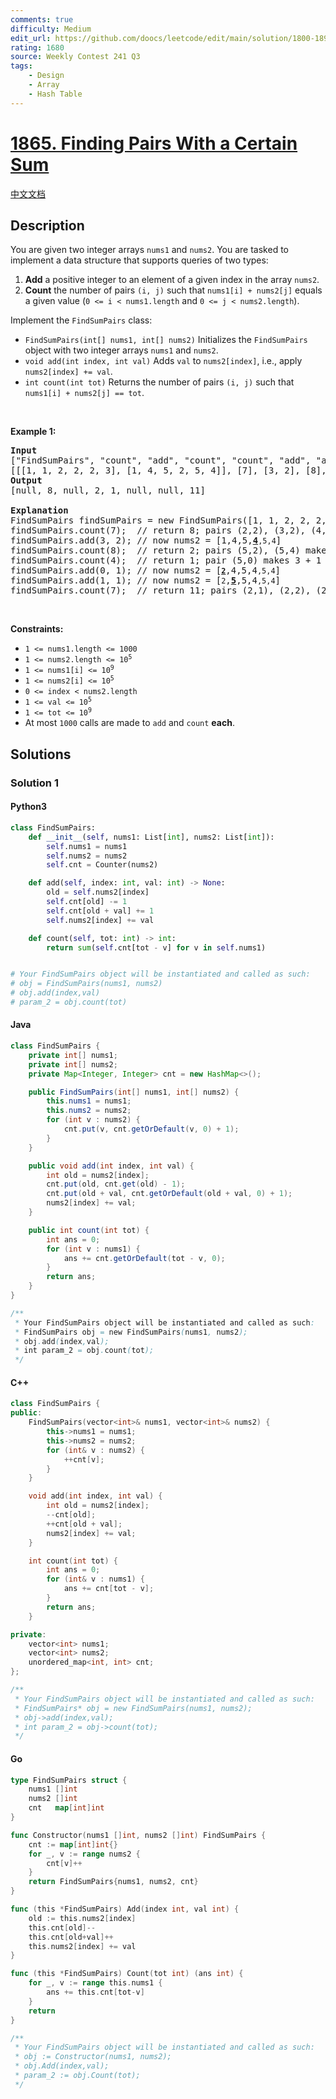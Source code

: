 ```yaml
---
comments: true
difficulty: Medium
edit_url: https://github.com/doocs/leetcode/edit/main/solution/1800-1899/1865.Finding%20Pairs%20With%20a%20Certain%20Sum/README_EN.md
rating: 1680
source: Weekly Contest 241 Q3
tags:
    - Design
    - Array
    - Hash Table
---
```


<!-- problem:start -->

# [1865. Finding Pairs With a Certain Sum](https://leetcode.com/problems/finding-pairs-with-a-certain-sum)

[中文文档](/solution/1800-1899/1865.Finding%20Pairs%20With%20a%20Certain%20Sum/README.md)

## Description

<!-- description:start -->

<p>You are given two integer arrays <code>nums1</code> and <code>nums2</code>. You are tasked to implement a data structure that supports queries of two types:</p>

<ol>
	<li><strong>Add</strong> a positive integer to an element of a given index in the array <code>nums2</code>.</li>
	<li><strong>Count</strong> the number of pairs <code>(i, j)</code> such that <code>nums1[i] + nums2[j]</code> equals a given value (<code>0 &lt;= i &lt; nums1.length</code> and <code>0 &lt;= j &lt; nums2.length</code>).</li>
</ol>

<p>Implement the <code>FindSumPairs</code> class:</p>

<ul>
	<li><code>FindSumPairs(int[] nums1, int[] nums2)</code> Initializes the <code>FindSumPairs</code> object with two integer arrays <code>nums1</code> and <code>nums2</code>.</li>
	<li><code>void add(int index, int val)</code> Adds <code>val</code> to <code>nums2[index]</code>, i.e., apply <code>nums2[index] += val</code>.</li>
	<li><code>int count(int tot)</code> Returns the number of pairs <code>(i, j)</code> such that <code>nums1[i] + nums2[j] == tot</code>.</li>
</ul>

<p>&nbsp;</p>
<p><strong class="example">Example 1:</strong></p>

<pre>
<strong>Input</strong>
[&quot;FindSumPairs&quot;, &quot;count&quot;, &quot;add&quot;, &quot;count&quot;, &quot;count&quot;, &quot;add&quot;, &quot;add&quot;, &quot;count&quot;]
[[[1, 1, 2, 2, 2, 3], [1, 4, 5, 2, 5, 4]], [7], [3, 2], [8], [4], [0, 1], [1, 1], [7]]
<strong>Output</strong>
[null, 8, null, 2, 1, null, null, 11]

<strong>Explanation</strong>
FindSumPairs findSumPairs = new FindSumPairs([1, 1, 2, 2, 2, 3], [1, 4, 5, 2, 5, 4]);
findSumPairs.count(7);  // return 8; pairs (2,2), (3,2), (4,2), (2,4), (3,4), (4,4) make 2 + 5 and pairs (5,1), (5,5) make 3 + 4
findSumPairs.add(3, 2); // now nums2 = [1,4,5,<strong><u>4</u></strong><code>,5,4</code>]
findSumPairs.count(8);  // return 2; pairs (5,2), (5,4) make 3 + 5
findSumPairs.count(4);  // return 1; pair (5,0) makes 3 + 1
findSumPairs.add(0, 1); // now nums2 = [<strong><u><code>2</code></u></strong>,4,5,4<code>,5,4</code>]
findSumPairs.add(1, 1); // now nums2 = [<code>2</code>,<strong><u>5</u></strong>,5,4<code>,5,4</code>]
findSumPairs.count(7);  // return 11; pairs (2,1), (2,2), (2,4), (3,1), (3,2), (3,4), (4,1), (4,2), (4,4) make 2 + 5 and pairs (5,3), (5,5) make 3 + 4
</pre>

<p>&nbsp;</p>
<p><strong>Constraints:</strong></p>

<ul>
	<li><code>1 &lt;= nums1.length &lt;= 1000</code></li>
	<li><code>1 &lt;= nums2.length &lt;= 10<sup>5</sup></code></li>
	<li><code>1 &lt;= nums1[i] &lt;= 10<sup>9</sup></code></li>
	<li><code>1 &lt;= nums2[i] &lt;= 10<sup>5</sup></code></li>
	<li><code>0 &lt;= index &lt; nums2.length</code></li>
	<li><code>1 &lt;= val &lt;= 10<sup>5</sup></code></li>
	<li><code>1 &lt;= tot &lt;= 10<sup>9</sup></code></li>
	<li>At most <code>1000</code> calls are made to <code>add</code> and <code>count</code> <strong>each</strong>.</li>
</ul>

<!-- description:end -->

## Solutions

<!-- solution:start -->

### Solution 1

<!-- tabs:start -->

#### Python3

```python
class FindSumPairs:
    def __init__(self, nums1: List[int], nums2: List[int]):
        self.nums1 = nums1
        self.nums2 = nums2
        self.cnt = Counter(nums2)

    def add(self, index: int, val: int) -> None:
        old = self.nums2[index]
        self.cnt[old] -= 1
        self.cnt[old + val] += 1
        self.nums2[index] += val

    def count(self, tot: int) -> int:
        return sum(self.cnt[tot - v] for v in self.nums1)


# Your FindSumPairs object will be instantiated and called as such:
# obj = FindSumPairs(nums1, nums2)
# obj.add(index,val)
# param_2 = obj.count(tot)
```

#### Java

```java
class FindSumPairs {
    private int[] nums1;
    private int[] nums2;
    private Map<Integer, Integer> cnt = new HashMap<>();

    public FindSumPairs(int[] nums1, int[] nums2) {
        this.nums1 = nums1;
        this.nums2 = nums2;
        for (int v : nums2) {
            cnt.put(v, cnt.getOrDefault(v, 0) + 1);
        }
    }

    public void add(int index, int val) {
        int old = nums2[index];
        cnt.put(old, cnt.get(old) - 1);
        cnt.put(old + val, cnt.getOrDefault(old + val, 0) + 1);
        nums2[index] += val;
    }

    public int count(int tot) {
        int ans = 0;
        for (int v : nums1) {
            ans += cnt.getOrDefault(tot - v, 0);
        }
        return ans;
    }
}

/**
 * Your FindSumPairs object will be instantiated and called as such:
 * FindSumPairs obj = new FindSumPairs(nums1, nums2);
 * obj.add(index,val);
 * int param_2 = obj.count(tot);
 */
```

#### C++

```cpp
class FindSumPairs {
public:
    FindSumPairs(vector<int>& nums1, vector<int>& nums2) {
        this->nums1 = nums1;
        this->nums2 = nums2;
        for (int& v : nums2) {
            ++cnt[v];
        }
    }

    void add(int index, int val) {
        int old = nums2[index];
        --cnt[old];
        ++cnt[old + val];
        nums2[index] += val;
    }

    int count(int tot) {
        int ans = 0;
        for (int& v : nums1) {
            ans += cnt[tot - v];
        }
        return ans;
    }

private:
    vector<int> nums1;
    vector<int> nums2;
    unordered_map<int, int> cnt;
};

/**
 * Your FindSumPairs object will be instantiated and called as such:
 * FindSumPairs* obj = new FindSumPairs(nums1, nums2);
 * obj->add(index,val);
 * int param_2 = obj->count(tot);
 */
```

#### Go

```go
type FindSumPairs struct {
	nums1 []int
	nums2 []int
	cnt   map[int]int
}

func Constructor(nums1 []int, nums2 []int) FindSumPairs {
	cnt := map[int]int{}
	for _, v := range nums2 {
		cnt[v]++
	}
	return FindSumPairs{nums1, nums2, cnt}
}

func (this *FindSumPairs) Add(index int, val int) {
	old := this.nums2[index]
	this.cnt[old]--
	this.cnt[old+val]++
	this.nums2[index] += val
}

func (this *FindSumPairs) Count(tot int) (ans int) {
	for _, v := range this.nums1 {
		ans += this.cnt[tot-v]
	}
	return
}

/**
 * Your FindSumPairs object will be instantiated and called as such:
 * obj := Constructor(nums1, nums2);
 * obj.Add(index,val);
 * param_2 := obj.Count(tot);
 */
```

<!-- tabs:end -->

<!-- solution:end -->

<!-- problem:end -->
